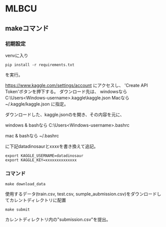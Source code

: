 # MLBCU

## makeコマンド
### 初期設定

venvに入り
```
pip install -r requirements.txt
```
を実行。


https://www.kaggle.com/settings/account にアクセスし、
'Create API Token'ボタンを押下する。
ダウンロード先は、
windowsなら
    C:\Users\<Windows-username>\.kaggle\kaggle.json
Macなら
    ~/.kaggle/kaggle.json
に指定。


ダウンロードした、kaggle.jsonのを開き、その内容を元に、

windows & bashなら
    C:\Users\<Windows-username>\.bashrc

mac & bashなら
    ~/.bashrc

に下記datadinosaurとxxxxを書き換えて追記。
```
export KAGGLE_USERNAME=datadinosaur
export KAGGLE_KEY=xxxxxxxxxxxxxx
```



### コマンド
```
make download_data
```
使用するデータ(train.csv, test.csv, sumple_aubmission.csv)をダウンロードしてカレントディレクトリに配置

```
make submit
```
カレントディレクトリ内の"submission.csv"を提出。
